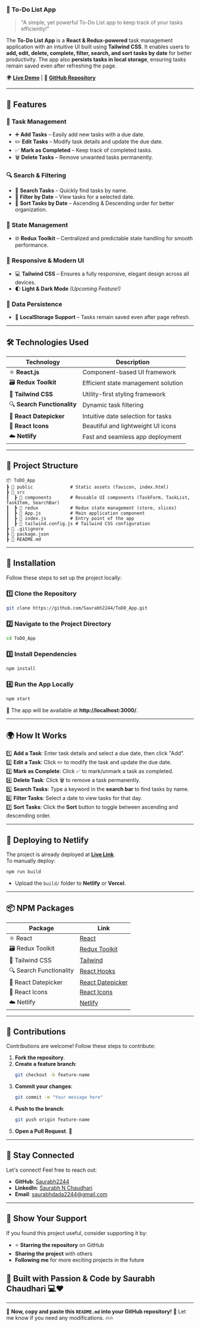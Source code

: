 ###  **📝 To-Do List App**  

> "A simple, yet powerful To-Do List app to keep track of your tasks efficiently!"  

The **To-Do List App** is a **React & Redux-powered** task management application with an intuitive UI built using **Tailwind CSS**. It enables users to **add, edit, delete, complete, filter, search, and sort tasks by date** for better productivity. The app also **persists tasks in local storage**, ensuring tasks remain saved even after refreshing the page.

🌍 **[Live Demo](https://todolistsaurabhtask.netlify.app)** | 📂 **[GitHub Repository](https://github.com/Saurabh2244/ToDo_App)**  

---

## 🌟 Features  

### 📌 **Task Management**
- ➕ **Add Tasks** – Easily add new tasks with a due date.  
- ✏️ **Edit Tasks** – Modify task details and update the due date.  
- ✅ **Mark as Completed** – Keep track of completed tasks.  
- 🗑 **Delete Tasks** – Remove unwanted tasks permanently.  

### 🔍 **Search & Filtering**
- 🔎 **Search Tasks** – Quickly find tasks by name.  
- 📅 **Filter by Date** – View tasks for a selected date.  
- 🔼 **Sort Tasks by Date** – Ascending & Descending order for better organization.  

### 🚀 **State Management**
- 🌐 **Redux Toolkit** – Centralized and predictable state handling for smooth performance.  

### 🎨 **Responsive & Modern UI**
- 💻 **Tailwind CSS** – Ensures a fully responsive, elegant design across all devices.  
- 🌓 **Light & Dark Mode** *(Upcoming Feature!)*  

### 💾 **Data Persistence**
- 📌 **LocalStorage Support** – Tasks remain saved even after page refresh.  

---

## 🛠️ Technologies Used  

| Technology       | Description                                |
|-----------------|--------------------------------------------|
| ⚛️ **React.js**   | Component-based UI framework              |
| 🗃 **Redux Toolkit** | Efficient state management solution     |
| 🎨 **Tailwind CSS** | Utility-first styling framework         |
| 🔍 **Search Functionality** | Dynamic task filtering          |
| 📅 **React Datepicker** | Intuitive date selection for tasks  |
| 🎥 **React Icons** | Beautiful and lightweight UI icons       |
| ☁️ **Netlify**  | Fast and seamless app deployment           |

---

## 📂 Project Structure  

```
📦 ToDO_App
┣ 📂 public              # Static assets (favicon, index.html)
┣ 📂 src
┃  ┣ 📂 components       # Reusable UI components (TaskForm, TaskList, TaskItem, SearchBar)
┃  ┣ 📂 redux            # Redux state management (store, slices)
┃  ┣ 📜 App.js           # Main application component
┃  ┣ 📜 index.js         # Entry point of the app
┃  ┣ 📜 tailwind.config.js # Tailwind CSS configuration
┣ 📜 .gitignore
┣ 📜 package.json
┣ 📜 README.md
```

---

## 🚀 Installation  

Follow these steps to set up the project locally:  

### **1️⃣ Clone the Repository**  
```bash
git clone https://github.com/Saurabh2244/ToDO_App.git
```

### **2️⃣ Navigate to the Project Directory**  
```bash
cd ToDO_App
```

### **3️⃣ Install Dependencies**  
```bash
npm install
```

### **4️⃣ Run the App Locally**  
```bash
npm start
```
🚀 The app will be available at **http://localhost:3000/**.

---

## 🌍 How It Works  

1️⃣ **Add a Task**: Enter task details and select a due date, then click "Add".  
2️⃣ **Edit a Task**: Click ✏️ to modify the task and update the due date.  
3️⃣ **Mark as Complete**: Click ✅ to mark/unmark a task as completed.  
4️⃣ **Delete Task**: Click 🗑️ to remove a task permanently.  
5️⃣ **Search Tasks**: Type a keyword in the **search bar** to find tasks by name.  
6️⃣ **Filter Tasks**: Select a date to view tasks for that day.  
7️⃣ **Sort Tasks**: Click the **Sort** button to toggle between ascending and descending order.  

---

## 🚀 Deploying to Netlify  

The project is already deployed at **[Live Link](https://todolistsaurabhtask.netlify.app)**.  
To manually deploy:  
```bash
npm run build
```
- Upload the `build/` folder to **Netlify** or **Vercel**.

---

## 📦 NPM Packages  

| Package               | Link                                                 |
|-----------------------|------------------------------------------------------|
| ⚛️ React              | [React](https://react.dev/)                         |
| 🗃 Redux Toolkit      | [Redux Toolkit](https://redux-toolkit.js.org/)      |
| 🎨 Tailwind CSS      | [Tailwind](https://tailwindcss.com/)                 |
| 🔍 Search Functionality | [React Hooks](https://react.dev/) |
| 📅 React Datepicker  | [React Datepicker](https://reactdatepicker.com/)     |
| 🎥 React Icons       | [React Icons](https://react-icons.github.io/react-icons/) |
| ☁️ Netlify           | [Netlify](https://www.netlify.com/)                   |

---

## 🤝 Contributions  

Contributions are welcome! Follow these steps to contribute:  

1. **Fork the repository**.  
2. **Create a feature branch**:  
   ```bash
   git checkout -b feature-name
   ```
3. **Commit your changes**:  
   ```bash
   git commit -m "Your message here"
   ```
4. **Push to the branch**:  
   ```bash
   git push origin feature-name
   ```
5. **Open a Pull Request**. 🚀  

---

## 📧 **Stay Connected**  

Let's connect! Feel free to reach out:  

- **GitHub**: [Saurabh2244](https://github.com/Saurabh2244)  
- **LinkedIn**: [Saurabh N Chaudhari](https://www.linkedin.com/in/saurabh-n-chaudhari-624725287/)  
- **Email**: [saurabhdada2244@gmail.com](mailto:saurabhdada2244@gmail.com)  

---

## 💖 **Show Your Support**  

If you found this project useful, consider supporting it by:  
- ⭐ **Starring the repository** on GitHub  
- **Sharing the project** with others  
- **Following me** for more exciting projects in the future  

## 💫 **Built with Passion & Code by Saurabh Chaudhari** 💻❤️  

---

🎉 **Now, copy and paste this `README.md` into your GitHub repository!** 🚀 Let me know if you need any modifications. 🔥🔥